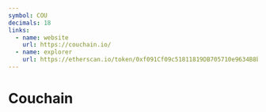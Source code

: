 ```yaml
---
symbol: COU
decimals: 18
links:
  - name: website
    url: https://couchain.io/
  - name: explorer
    url: https://etherscan.io/token/0xf091Cf09c51811819DB705710e9634B8bf18F164
---
```


# Couchain
